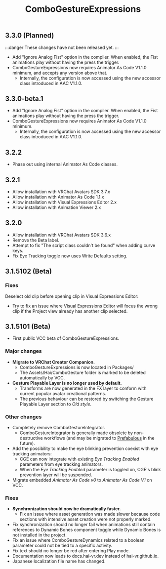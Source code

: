 ﻿---
title: ComboGestureExpressions
---

## 3.3.0 (Planned)

:::danger
These changes have not been released yet.
:::

- Add "Ignore Analog Fist" option in the compiler. When enabled, the Fist animations play without having the press the trigger.
- ComboGestureExpressions now requires Animator As Code V1.1.0 minimum, and accepts any version above that.
  - Internally, the configuration is now accessed using the new accessor class introduced in AAC V1.1.0.

## 3.3.0-beta.1

- Add "Ignore Analog Fist" option in the compiler. When enabled, the Fist animations play without having the press the trigger.
- ComboGestureExpressions now requires Animator As Code V1.1.0 minimum.
  - Internally, the configuration is now accessed using the new accessor class introduced in AAC V1.1.0.

## 3.2.2

- Phase out using internal Animator As Code classes. 

## 3.2.1

- Allow installation with VRChat Avatars SDK 3.7.x
- Allow installation with Animator As Code 1.1.x
- Allow installation with Visual Expressions Editor 2.x
- Allow installation with Animation Viewer 2.x

## 3.2.0

- Allow installation with VRChat Avatars SDK 3.6.x
- Remove the Beta label.
- Attempt to fix "The script class couldn't be found" when adding curve keys.
- Fix Eye Tracking toggle now uses Write Defaults setting.

## 3.1.5102 (Beta)

### Fixes

Deselect old clip before opening clip in Visual Expressions Editor:
- Try to fix an issue where Visual Expressions Editor will focus the wrong clip if the Project view already has another clip selected.

## 3.1.5101 (Beta)

- First public VCC beta of ComboGestureExpressions.

### Major changes

- **Migrate to VRChat Creator Companion.**
    - ComboGestureExpressions is now located in Packages/
    - The Assets/Hai/ComboGesture folder is marked to be deleted automatically by VCC.
- **Gesture Playable Layer is no longer used by default.**
    - Transforms are now generated in the FX layer to conform with current popular avatar creational patterns.
    - The previous behaviour can be restored by switching the Gesture Playable Layer section to *Old style*.
 
### Other changes

- Completely remove ComboGestureIntegrator.
    - ComboGestureIntegrator is generally made obsolete by non-destructive workflows (and may be migrated to [Prefabulous](/docs/products/prefabulous) in the future).
- Add the possibility to make the eye blinking prevention coexist with eye tracking animators:
    - CGE can now integrate with existing *Eye Tracking Enabled* parameters from eye tracking animators.
    - When the *Eye Tracking Enabled* parameter is toggled on, CGE's blink prevention layer will be suspended.
- Migrate embedded *Animator As Code v0* to *Animator As Code V1* on VCC.

### Fixes

- **Synchronization should now be dramatically faster.**
    - Fix an issue where asset generation was made slower because code sections with intensive asset creation were not properly marked.
- Fix synchronization should no longer fail when animations still contain references to Dynamic Bones component toggle while Dynamic Bones is not installed in the project.
- Fix an issue where ComboGestureDynamics related to a boolean parameter could not be tied to a specific activity.
- Fix text should no longer be red after entering Play mode.
- Documentation now leads to docs.hai-vr.dev instead of hai-vr.github.io.
- Japanese localization file name has changed.
